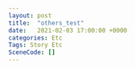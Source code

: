 ```yaml
---
layout: post
title:  "others_test"
date:   2021-02-03 17:00:00 +0000
categories: Etc
Tags: Story Etc
SceneCode: []
---
```

